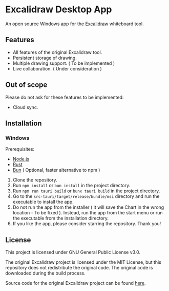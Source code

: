 # Excalidraw Desktop App

An open source Windows app for the <a href="https://excalidraw.com/">Excalidraw</a> whiteboard tool.

## Features
- All features of the original Excalidraw tool.
- Persistent storage of drawing.
- Multiple drawing support. ( To be implemented )
- Live collaboration. ( Under consideration )

## Out of scope
Please do not ask for these features to be implemented:
- Cloud sync.

## Installation

### Windows

Prerequisites:
- <a href="https://nodejs.org/">Node.js</a>
- <a href="https://www.rust-lang.org//">Rust</a>
- <a href="https://bun.sh/">Bun</a> ( Optional, faster alternative to npm )

1. Clone the repository.
2. Run `npm install` or `bun install` in the project directory.
3. Run `npm run tauri build` or `bunx tauri build` in the project directory.
4. Go to the `src-tauri/target/release/bundle/msi` directory and run the executable to install the app.
5. Do not run the app from the installer ( it will save the Chart in the wrong location - To be fixed ). Instead, run the app from the start menu or run the executable from the installation directory.
6. If you like the app, please consider starring the repository. Thank you!

## License
This project is licensed under GNU General Public License v3.0.

The original Excalidraw project is licensed under the MIT License, but this repository does not redistribute the original code. The original code is downloaded during the build process.

Source code for the original Excalidraw project can be found <a href="https://github.com/excalidraw/excalidraw/tree/master">here</a>.